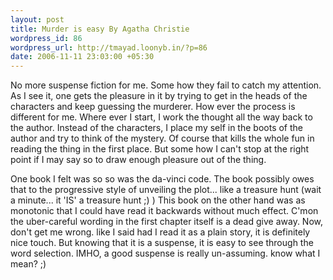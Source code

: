 ```yaml
--- 
layout: post
title: Murder is easy By Agatha Christie
wordpress_id: 86
wordpress_url: http://tmayad.loonyb.in/?p=86
date: 2006-11-11 23:03:00 +05:30
---
```

<p>No more suspense fiction for me. Some how they fail to catch my attention. As I see it, one gets the pleasure in it by trying to get in the heads of the characters and keep guessing the murderer. How ever the process is different for me. Where ever I start, I work the thought all the way back to the author. Instead of the characters, I place my self in the boots of the author and try to think of the mystery. Of course that kills the whole fun in reading the thing in the first place. But some how I can't stop at the right point if I may say so to draw enough pleasure out of the thing.</p>

<p>One book I felt was so so was the da-vinci code. The book possibly owes that to the progressive style of unveiling the plot... like a treasure hunt (wait a minute... it 'IS' a treasure hunt ;) ) This book on the other hand was as monotonic that I could have read it backwards without much effect. C'mon the uber-careful wording in the first chapter itself is a dead give away. Now, don't get me wrong. like I said had I read it as a plain story, it is definitely nice touch. But knowing that it is a suspense, it is easy to see through the word selection. IMHO, a good suspense is really un-assuming. know what I mean? ;) </p>
